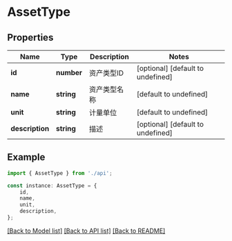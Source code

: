 # AssetType


## Properties

Name | Type | Description | Notes
------------ | ------------- | ------------- | -------------
**id** | **number** | 资产类型ID | [optional] [default to undefined]
**name** | **string** | 资产类型名称 | [default to undefined]
**unit** | **string** | 计量单位 | [default to undefined]
**description** | **string** | 描述 | [optional] [default to undefined]

## Example

```typescript
import { AssetType } from './api';

const instance: AssetType = {
    id,
    name,
    unit,
    description,
};
```

[[Back to Model list]](../README.md#documentation-for-models) [[Back to API list]](../README.md#documentation-for-api-endpoints) [[Back to README]](../README.md)
